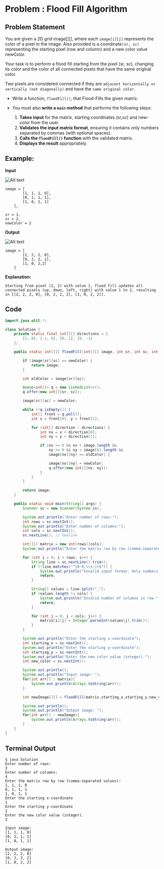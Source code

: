 # Problem : Flood Fill Algorithm

## Problem Statement
You are given a 2D grid image[][], where each `image[i][j]` represents the color of a pixel in the image. Also provided is a coordinate`(sr, sc)` representing the starting pixel (row and column) and a new color value newColor.

Your task is to perform a flood fill starting from the pixel (sr, sc), changing its color and the color of all connected pixels that have the same original color. 

Two pixels are considered connected if they are `adjacent horizontally or vertically (not diagonally)` and have the `same original color`.

- Write a function, `floodFill()`, that Flood-Fills the given matrix.

- You must also **write a `main` method** that performs the following steps:

   1. **Takes input** for the matrix, starting coordinates (sr,sc) and new-color from the user.
   2. **Validates the input matrix format**, ensuring it contains only numbers separated by commas (with optional spaces).
   3. **Calls the `floodFill()` function** with the validated matrix.
   4. **Displays the result** appropriately.

## Example:
**Input**

![Alt text](https://media.geeksforgeeks.org/wp-content/uploads/20250411185458270414/111.webp "Input Image")
```
image = [
        [1, 1, 1, 0], 
        [0, 1, 1, 1], 
        [1, 0, 1, 1]
    ], 

sr = 1, 
sc = 2, 
newColor = 2
```

**Output**

![Alt text](https://media.geeksforgeeks.org/wp-content/uploads/20250411185456443739/222.webp "Input Image")

```
image = [
        [2, 2, 2, 0], 
        [0, 2, 2, 2], 
        [1, 0, 2,2]
    ] 
```
**Explanation:**
```
Starting from pixel (1, 2) with value 1, flood fill updates all connected pixels (up, down, left, right) with value 1 to 2, resulting in [[2, 2, 2, 0], [0, 2, 2, 2], [1, 0, 2, 2]].
```

## Code
```java
import java.util.*;

class Solution {
    private static final int[][] directions = {
        {1, 0}, {-1, 0}, {0, 1}, {0, -1}
    };

    public static int[][] floodFill(int[][] image, int sr, int sc, int newColor) {

        if (image[sr][sc] == newColor) {
            return image;
        }

        int oldColor = image[sr][sc];

        Queue<int[]> q = new LinkedList<>();
        q.offer(new int[]{sr, sc});

        image[sr][sc] = newColor;

        while (!q.isEmpty()) {
            int[] front = q.poll();
            int x = front[0], y = front[1];

            for (int[] direction : directions) {
                int nx = x + direction[0];
                int ny = y + direction[1];

                if (nx >= 0 && nx < image.length && 
                    ny >= 0 && ny < image[0].length && 
                    image[nx][ny] == oldColor) {

                    image[nx][ny] = newColor;
                    q.offer(new int[]{nx, ny});
                }
            }
        }

        return image;
    }

    public static void main(String[] args) {
        Scanner sc = new Scanner(System.in);

        System.out.println("Enter number of rows:");
        int rows = sc.nextInt();
        System.out.println("Enter number of columns:");
        int cols = sc.nextInt();
        sc.nextLine(); // newline

        int[][] matrix = new int[rows][cols];
        System.out.println("Enter the matrix row by row (comma-separated values):");

        for (int i = 0; i < rows; i++) {
            String line = sc.nextLine().trim();
            if (!line.matches("^[0-9,\\s-]+$")) {
                System.out.println("Invalid input format. Only numbers and commas are allowed.");
                return;
            }

            String[] values = line.split(",");
            if (values.length != cols) {
                System.out.println("Invalid number of columns in row " + (i + 1));
                return;
            }

            for (int j = 0; j < cols; j++) {
                matrix[i][j] = Integer.parseInt(values[j].trim());
            }
        }

        System.out.println("Enter the starting x-coordinate");
        int starting_x = sc.nextInt(); 
        System.out.println("Enter the starting y-coordinate");
        int starting_y = sc.nextInt(); 
        System.out.println("Enter the new color value (integer).");
        int new_color = sc.nextInt(); 

        System.out.println();
        System.out.println("Input image: ");
        for(int arr[] : matrix){
            System.out.println(Arrays.toString(arr));
        }

        int newImage[][] = floodFill(matrix,starting_x,starting_y,new_color);

        System.out.println();
        System.out.println("Output image: ");
        for(int arr[] : newImage){
            System.out.println(Arrays.toString(arr));
        }
    }
}
```
## Terminal Output
```
$ java Solution
Enter number of rows:
3
Enter number of columns:
4
Enter the matrix row by row (comma-separated values):
1, 1, 1, 0
0, 1, 1, 1
1, 0, 1, 1
Enter the starting x-coordinate
1
Enter the starting y-coordinate
2
Enter the new color value (integer).
2

Input image:
[1, 1, 1, 0]
[0, 1, 1, 1]
[1, 0, 1, 1]

Output image:
[2, 2, 2, 0]
[0, 2, 2, 2]
[1, 0, 2, 2]
```

